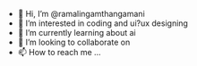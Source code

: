 - 👋 Hi, I’m @ramalingamthangamani
- 👀 I’m interested in coding and ui?ux designing
- 🌱 I’m currently learning about ai
- 💞️ I’m looking to collaborate on 
- 📫 How to reach me ...
<!---
ramalingamthangamani/ramalingamthangamani is a ✨ special ✨ repository because its `README.md` (this file) appears on your GitHub profile.
You can click the Preview link to take a look at your changes.
--->
